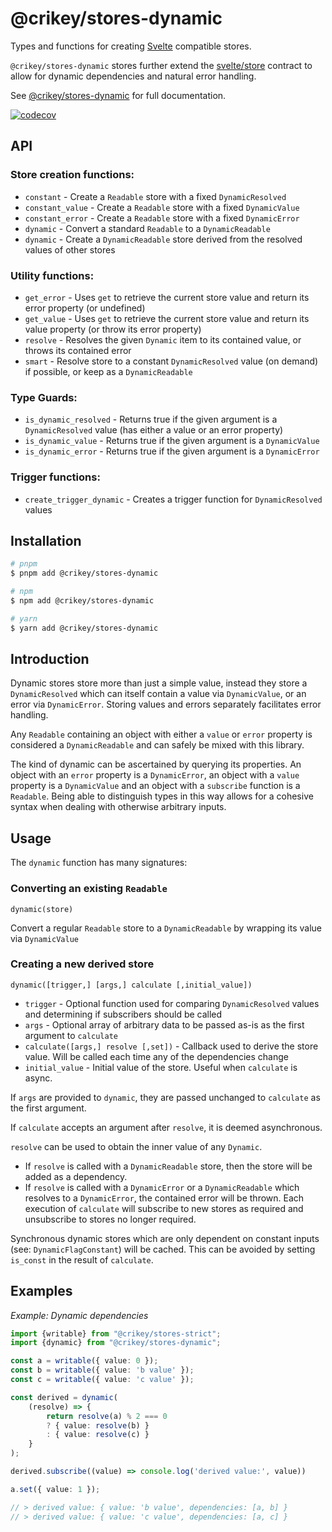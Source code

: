 # @crikey/stores-dynamic

Types and functions for creating [Svelte](https://svelte.dev/) compatible stores.

`@crikey/stores-dynamic` stores further extend the [svelte/store](https://svelte.dev/docs#run-time-svelte-store)
contract to allow for dynamic dependencies and natural error handling.

See [@crikey/stores-dynamic](https://whenderson.github.io/stores-mono/modules/_crikey_stores_dynamic.html) for full documentation.

[![codecov](https://codecov.io/gh/WHenderson/stores-mono/branch/master/graph/badge.svg?token=RD1EUK6Y04&flag=stores-dynamic)](https://codecov.io/gh/WHenderson/stores-mono)

## API

### Store creation functions:
* `constant` - Create a `Readable` store with a fixed `DynamicResolved`
* `constant_value` - Create a `Readable` store with a fixed `DynamicValue`
* `constant_error` - Create a `Readable` store with a fixed `DynamicError`
* `dynamic` - Convert a standard `Readable` to a `DynamicReadable`
* `dynamic` - Create a `DynamicReadable` store derived from the resolved values of other stores

### Utility functions:
* `get_error` - Uses `get` to retrieve the current store value and return its error property (or undefined)
* `get_value` - Uses `get` to retrieve the current store value and return its value property (or throw its error property)
* `resolve` - Resolves the given `Dynamic` item to its contained value, or throws its contained error
* `smart` - Resolve store to a constant `DynamicResolved` value (on demand) if possible, or keep as a `DynamicReadable`

### Type Guards:
* `is_dynamic_resolved` - Returns true if the given argument is a `DynamicResolved` value (has either a value or an error property)
* `is_dynamic_value` - Returns true if the given argument is a `DynamicValue`
* `is_dynamic_error` - Returns true if the given argument is a `DynamicError`

### Trigger functions:
* `create_trigger_dynamic` - Creates a trigger function for `DynamicResolved` values

## Installation

```bash
# pnpm
$ pnpm add @crikey/stores-dynamic

# npm
$ npm add @crikey/stores-dynamic

# yarn
$ yarn add @crikey/stores-dynamic
```

## Introduction

Dynamic stores store more than just a simple value, instead they store a `DynamicResolved` which
can itself contain a value via `DynamicValue`, or an error via `DynamicError`. Storing values
and errors separately facilitates error handling.

Any `Readable` containing an object with either a `value` or `error` property is considered a 
`DynamicReadable` and can safely be mixed with this library.

The kind of dynamic can be ascertained by querying its properties. An object with an `error` property is a
`DynamicError`, an object with a `value` property is a `DynamicValue` and an object with a `subscribe` 
function is a `Readable`.
Being able to distinguish types in this way allows for a cohesive syntax when dealing with otherwise arbitrary inputs.


## Usage

The `dynamic` function has many signatures: 

### Converting an existing `Readable`
`dynamic(store)`

Convert a regular `Readable` store to a `DynamicReadable` by wrapping its value via `DynamicValue`

### Creating a new derived store
`dynamic([trigger,] [args,] calculate [,initial_value])`

* `trigger` - Optional function used for comparing `DynamicResolved` values and determining if subscribers should be called
* `args` - Optional array of arbitrary data to be passed as-is as the first argument to `calculate`
* `calculate([args,] resolve [,set])` - Callback used to derive the store value. Will be called each time any of the dependencies change
* `initial_value` - Initial value of the store. Useful when `calculate` is async.

If `args` are provided to `dynamic`, they are passed unchanged to `calculate` as the first argument.

If `calculate` accepts an argument after `resolve`, it is deemed asynchronous. 

`resolve` can be used to obtain the inner value of any `Dynamic`. 
* If `resolve` is called with a `DynamicReadable` store, then the store will be added as a dependency.
* If `resolve` is called with a `DynamicError` or a `DynamicReadable` which resolves to a `DynamicError`, the contained error will be thrown.
Each execution of `calculate` will subscribe to new stores as required and unsubscribe to stores no longer required.

Synchronous dynamic stores which are only dependent on constant inputs (see: `DynamicFlagConstant`) will be cached.
This can be avoided by setting `is_const` in the result of `calculate`.

## Examples

_Example: Dynamic dependencies_

```ts
import {writable} from "@crikey/stores-strict";
import {dynamic} from "@crikey/stores-dynamic";

const a = writable({ value: 0 });
const b = writable({ value: 'b value' });
const c = writable({ value: 'c value' });

const derived = dynamic(
    (resolve) => {
        return resolve(a) % 2 === 0
        ? { value: resolve(b) }
        : { value: resolve(c) }
    }
);

derived.subscribe((value) => console.log('derived value:', value))

a.set({ value: 1 });

// > derived value: { value: 'b value', dependencies: [a, b] }
// > derived value: { value: 'c value', dependencies: [a, c] }
```
